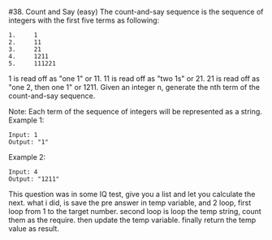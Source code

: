 #38. Count and Say (easy)
The count-and-say sequence is the sequence of integers with the first five terms as following:
```
1.     1
2.     11
3.     21
4.     1211
5.     111221
```
1 is read off as "one 1" or 11.
11 is read off as "two 1s" or 21.
21 is read off as "one 2, then one 1" or 1211.
Given an integer n, generate the nth term of the count-and-say sequence.

Note: Each term of the sequence of integers will be represented as a string.
Example 1:
```
Input: 1
Output: "1"
```
Example 2:
```
Input: 4
Output: "1211"
```

This question was in some IQ test, give you a list and let you calculate the next. 
what i did, is save the pre answer in temp variable, and 2 loop, first loop from 1 to the target number. second loop is loop the temp string, count them as the require. then update the temp variable. finally return the temp value  as result.
